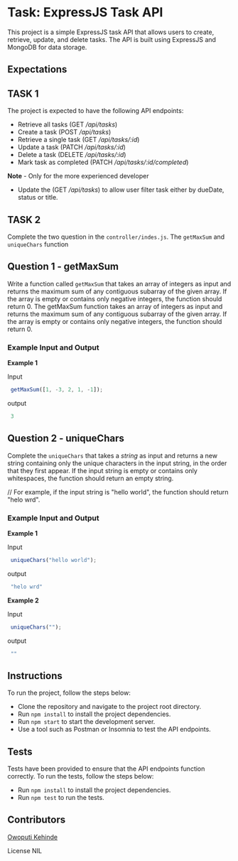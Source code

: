 # Task: ExpressJS Task API
This project is a simple ExpressJS task API that allows users to create, retrieve, update, and delete tasks. The API is built using ExpressJS and MongoDB for data storage.

## Expectations
## TASK 1
The project is expected to have the following API endpoints:

- Retrieve all tasks (GET _/api/tasks_)
- Create a task (POST _/api/tasks_)
- Retrieve a single task (GET _/api/tasks/:id_)
- Update a task (PATCH _/api/tasks/:id_)
- Delete a task (DELETE _/api/tasks/:id_)
- Mark task as completed (PATCH _/api/tasks/:id/completed_)

**Note** - Only for the more experienced developer
- Update the (GET _/api/tasks_) to allow user filter task either by dueDate, status or title. 

## TASK 2
 Complete the two question in the `controller/indes.js`. The `getMaxSum` and `uniqueChars` function
## Question 1 - getMaxSum
Write a function called `getMaxSum` that takes an array of integers as input and returns the maximum sum of any contiguous subarray of the given array. If the array is empty or contains only negative integers, the function should return 0. 
 The getMaxSum function takes an array of integers as input and returns the maximum sum of any contiguous subarray of the given array. If the array is empty or contains only negative integers, the function should return 0.

 ### Example Input and Output
 **Example 1**
 
 Input
```javascript
 getMaxSum([1, -3, 2, 1, -1]);
```

output
```javascript
 3
```

## Question 2 - uniqueChars
Complete the `uniqueChars` that takes a _string_ as input and returns a new string containing only the unique characters in the input string, in the order that they first appear. If the input string is empty or contains only whitespaces, the function should return an empty string.

// For example, if the input string is "hello world", the function should return "helo wrd".

 ### Example Input and Output
 **Example 1**
 
 Input
```javascript
 uniqueChars("hello world");
```

output
```javascript
 "helo wrd"
```
**Example 2**
 
 Input
```javascript
 uniqueChars("");
```

output
```javascript
 ""
```

## Instructions
To run the project, follow the steps below:

- Clone the repository and navigate to the project root directory.
- Run `npm install` to install the project dependencies.
- Run `npm start` to start the development server.
- Use a tool such as Postman or Insomnia to test the API endpoints.
## Tests
Tests have been provided to ensure that the API endpoints function correctly. To run the tests, follow the steps below:

- Run `npm install` to install the project dependencies.
- Run `npm test` to run the tests.
## Contributors
[Owoputi Kehinde](https://github.com/sirkenedy)

License
NIL
